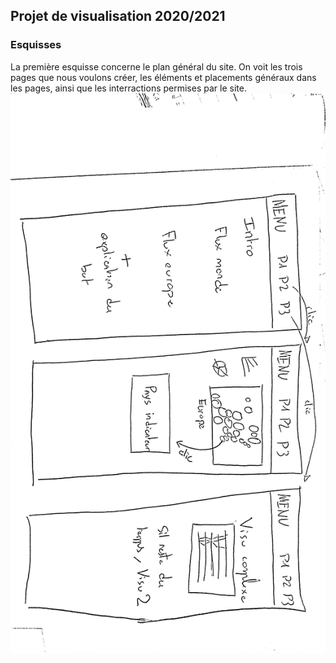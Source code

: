 ## Projet de visualisation 2020/2021

### Esquisses

La première esquisse concerne le plan général du site. On voit les trois pages que nous voulons créer, les éléments et placements généraux dans les pages, ainsi que les interractions permises par le site.
![](./wiki/visuDVgeneral.jpg)

